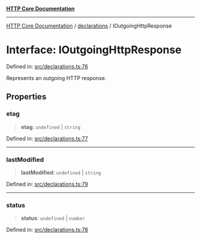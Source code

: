 [**HTTP Core Documentation**](../../README.md)

***

[HTTP Core Documentation](../../README.md) / [declarations](../README.md) / IOutgoingHttpResponse

# Interface: IOutgoingHttpResponse

Defined in: [src/declarations.ts:76](https://github.com/stonemjs/http-core/blob/f8360abdd8e841f59cefcfadd322bcf66d52c95b/src/declarations.ts#L76)

Represents an outgoing HTTP response.

## Properties

### etag

> **etag**: `undefined` \| `string`

Defined in: [src/declarations.ts:77](https://github.com/stonemjs/http-core/blob/f8360abdd8e841f59cefcfadd322bcf66d52c95b/src/declarations.ts#L77)

***

### lastModified

> **lastModified**: `undefined` \| `string`

Defined in: [src/declarations.ts:79](https://github.com/stonemjs/http-core/blob/f8360abdd8e841f59cefcfadd322bcf66d52c95b/src/declarations.ts#L79)

***

### status

> **status**: `undefined` \| `number`

Defined in: [src/declarations.ts:78](https://github.com/stonemjs/http-core/blob/f8360abdd8e841f59cefcfadd322bcf66d52c95b/src/declarations.ts#L78)
